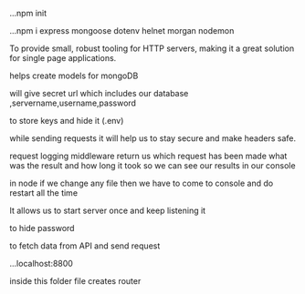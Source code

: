 <!-- download Node.js -->
<!-- create package.json file -->
...npm init

<!-- packages -->
...npm i express mongoose dotenv helnet morgan nodemon

<!-- express -->
To provide small, robust tooling for HTTP servers, making it a great solution for single page applications.

<!-- mongoose -->
helps create models for mongoDB

<!-- dotenv -->
will give secret url which includes our database ,servername,username,password 

to store keys and hide it (.env)

<!-- helmet -->
while sending requests it will help us to stay secure and make headers safe.

<!-- morgan  -->
request logging middleware  return us which request has been made what was the result and how long it took so we can see our results in our console
<!-- nodemon -->
in node if we change any file then we have to come to console and do restart all the time 

It allows us to start server once and keep listening it

<!-- bcrypt -->
to hide password

<!-- axios -->
to fetch data from API and send request

<!-- to show the result write in browser -->
...localhost:8800

<!-- create routes folder for usage of Rest API -->
inside this folder file creates router